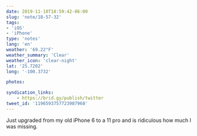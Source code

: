 ```yaml
---
date: 2019-11-18T18:59:42-06:00
slug: 'note/18-57-32'
tags:
- 'iOS'
- 'iPhone'
type: 'notes'
lang: 'en'
weather: '69.22°F'
weather_summary: 'Clear'
weather_icon: 'clear-night'
lat: '25.7202'
long: '-100.3732'

photos:

syndication_links:
    - https://brid.gy/publish/twitter
tweet_id: '1196593757723987968'
---
```

Just upgraded from my old iPhone 6 to a 11 pro and is ridiculous how much I was missing. 
 